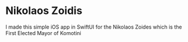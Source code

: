 # Nikolaos Zoidis
I made this simple iOS app in SwiftUI for the Nikolaos Zoides which is the First  Elected Mayor of Komotini
